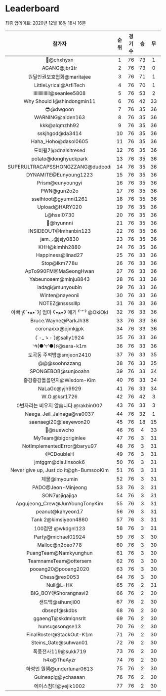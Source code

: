 # Leaderboard
최종 업데이트: 2020년 12월 18일 18시 16분




| 참가자 | 순위 | 경기수 | 승 | 무 | 패 | 승점 |
|:---:|:---:|:---:|:---:|:---:|:---:|:---:|
| 👑@chxhyxn | 1 | 76 | 73 | 1 | 2 | 220 |
| AGANG@jbr1tr | 2 | 76 | 73 | 0 | 3 | 219 |
| 원딜인권보호협회@maritajee | 3 | 76 | 71 | 1 | 4 | 214 |
| LittleLyrical@ArfiTech | 4 | 76 | 70 | 1 | 5 | 211 |
| lIIIlllIlIlIl@seanlee5808 | 5 | 76 | 53 | 2 | 21 | 161 |
| Why Should I@shindongmin11 | 6 | 76 | 42 | 33 | 1 | 159 |
| 😎@dwgoon | 7 | 76 | 35 | 36 | 5 | 141 |
| WARNING@aiden163 | 8 | 76 | 35 | 36 | 5 | 141 |
| kkk@alqmzhh92 | 9 | 76 | 35 | 36 | 5 | 141 |
| sskjhgod@da3414 | 10 | 76 | 35 | 36 | 5 | 141 |
| Haha_Hoho@dasol0605 | 11 | 76 | 35 | 36 | 5 | 141 |
| 도비윙키@dnalsitresed | 12 | 76 | 35 | 36 | 5 | 141 |
| potato@donghyuckpark | 13 | 76 | 35 | 36 | 5 | 141 |
| SUPERULTRACAPSSHONGZZANG@dudcodi | 14 | 76 | 35 | 36 | 5 | 141 |
| DYNAMITE@Eunyoung1223 | 15 | 76 | 35 | 36 | 5 | 141 |
| Prism@eunyoungyi | 16 | 76 | 35 | 36 | 5 | 141 |
| PWN@gun2o2o | 17 | 76 | 35 | 36 | 5 | 141 |
| sselhtoot@gyumni1261 | 18 | 76 | 35 | 36 | 5 | 141 |
| Upload@HARY020 | 19 | 76 | 35 | 36 | 5 | 141 |
| L@hsel0730 | 20 | 76 | 35 | 36 | 5 | 141 |
| 🐻@hyunnni | 21 | 76 | 35 | 36 | 5 | 141 |
| INSIDEOUT@Imhanbin123 | 22 | 76 | 35 | 36 | 5 | 141 |
| jam._.@jsjy0830 | 23 | 76 | 35 | 36 | 5 | 141 |
| KHH@kimhh2880 | 24 | 76 | 35 | 36 | 5 | 141 |
| Happiness@linad27 | 25 | 76 | 33 | 36 | 7 | 135 |
| Stop@lkm778u | 26 | 76 | 33 | 36 | 7 | 135 |
| ApTo990FM@MaSeongHwan | 27 | 76 | 33 | 36 | 7 | 135 |
| Yabeunosem@minju8843 | 28 | 76 | 33 | 36 | 7 | 135 |
| ladagi@munyoubin | 29 | 76 | 33 | 36 | 7 | 135 |
| Winter@nayeonii | 30 | 76 | 33 | 36 | 7 | 135 |
| NOTEZ@nsssslllp | 31 | 76 | 33 | 36 | 7 | 135 |
|  아빠  ʅʕ´•ﻌ•`ʔʃ  엄마 ʕ•ﻌ•ʔ 애기 ˁ˙˟˙ˀ @OkiOkl | 32 | 76 | 33 | 36 | 7 | 135 |
| Bruce.Wayne@ParkJh38 | 33 | 76 | 33 | 36 | 7 | 135 |
| coronaxxx@pjmkjjpk | 34 | 76 | 33 | 36 | 7 | 135 |
| (´-_ゝ-`)@sally1924 | 35 | 76 | 33 | 36 | 7 | 135 |
| ◝٩(●'▿'●)۶@sara-k1m | 36 | 76 | 33 | 36 | 7 | 135 |
| 도곡동 주먹밥@smjeon2410 | 37 | 76 | 33 | 35 | 8 | 134 |
| @@@soohnzzang | 38 | 76 | 33 | 35 | 8 | 134 |
| SPONGEBOB@sunjooahn | 39 | 76 | 33 | 34 | 9 | 133 |
| 종강종강돌을던지@Wisdom-Kim | 40 | 76 | 33 | 34 | 9 | 133 |
| NaLaGo@yjh9929 | 41 | 76 | 33 | 34 | 9 | 133 |
| W.O.@ksr1726 | 42 | 76 | 42 | 3 | 31 | 129 |
| 0번자리는 비우지 않습니다.@rakbin007 | 43 | 76 | 33 | 3 | 40 | 102 |
| Naega_Jeil_Jalnaga@va0037 | 44 | 76 | 32 | 1 | 43 | 97 |
| saenaegi20@leeyewon20 | 45 | 76 | 18 | 15 | 43 | 69 |
| 👏@suewcho | 46 | 76 | 4 | 33 | 39 | 45 |
| MyTeam@bigoriginlee | 47 | 76 | 3 | 31 | 42 | 40 |
| NotImplementedError@baryu97 | 48 | 76 | 3 | 31 | 42 | 40 |
| @CDoubleH | 49 | 76 | 3 | 31 | 42 | 40 |
| jmtggm@dlaJinsook6 | 50 | 76 | 3 | 31 | 42 | 40 |
| Never give up, Just do it@gh-BumsooKim | 51 | 76 | 3 | 31 | 42 | 40 |
| 제물@imyoumin | 52 | 76 | 3 | 31 | 42 | 40 |
| PADO@Jeon-Minjeong | 53 | 76 | 3 | 31 | 42 | 40 |
| SON7@jigajiga | 54 | 76 | 3 | 31 | 42 | 40 |
| Apgujeong_Crew@JunYoungTonyKim | 55 | 76 | 3 | 31 | 42 | 40 |
| peanut@kahyeon17 | 56 | 76 | 3 | 31 | 42 | 40 |
| Tank 2@kimsiyeon4860 | 57 | 76 | 3 | 31 | 42 | 40 |
| 100점만 @wkdgnl123 | 58 | 76 | 3 | 31 | 42 | 40 |
| Party@michael01924 | 59 | 76 | 3 | 30 | 43 | 39 |
| Malloc@n2ceo778 | 60 | 76 | 3 | 30 | 43 | 39 |
| PuangTeam@Namkyunghun | 61 | 76 | 3 | 30 | 43 | 39 |
| TeamnameTeam@ottersem | 62 | 76 | 3 | 30 | 43 | 39 |
| pooang20@pooang2020 | 63 | 76 | 3 | 30 | 43 | 39 |
| Chess@rex0053 | 64 | 76 | 3 | 30 | 43 | 39 |
| Null@L-HK | 65 | 76 | 2 | 31 | 43 | 37 |
| BIG_BOY@Shorangnavi2 | 66 | 76 | 2 | 30 | 44 | 36 |
| 샌드백@sihumji00 | 67 | 76 | 2 | 30 | 44 | 36 |
| dbsepf@skdbs | 68 | 76 | 2 | 30 | 44 | 36 |
| ggaengT@skdmlqnsrlt | 69 | 76 | 2 | 30 | 44 | 36 |
| hunsu@songse13 | 70 | 76 | 2 | 30 | 44 | 36 |
| FinalRoster@StackOut-K1m | 71 | 76 | 2 | 30 | 44 | 36 |
| Steins_Gate@suhwan01 | 72 | 76 | 2 | 30 | 44 | 36 |
| 폭풍전사119@sukk719 | 73 | 76 | 2 | 30 | 44 | 36 |
| h4x@TheAyzr | 74 | 76 | 2 | 30 | 44 | 36 |
| 하정언 원챔@underlunar0613 | 75 | 76 | 2 | 30 | 44 | 36 |
| Guineapig@ychaaaan | 76 | 76 | 2 | 30 | 44 | 36 |
| 에이스침대@yejik1002 | 77 | 76 | 2 | 30 | 44 | 36 |